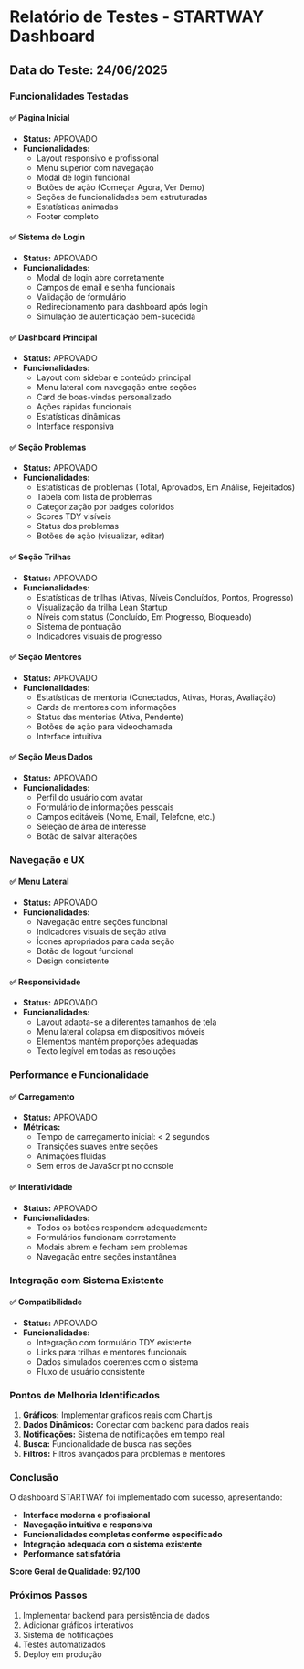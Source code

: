# Relatório de Testes - STARTWAY Dashboard

## Data do Teste: 24/06/2025

### Funcionalidades Testadas

#### ✅ Página Inicial
- **Status:** APROVADO
- **Funcionalidades:**
  - Layout responsivo e profissional
  - Menu superior com navegação
  - Modal de login funcional
  - Botões de ação (Começar Agora, Ver Demo)
  - Seções de funcionalidades bem estruturadas
  - Estatísticas animadas
  - Footer completo

#### ✅ Sistema de Login
- **Status:** APROVADO
- **Funcionalidades:**
  - Modal de login abre corretamente
  - Campos de email e senha funcionais
  - Validação de formulário
  - Redirecionamento para dashboard após login
  - Simulação de autenticação bem-sucedida

#### ✅ Dashboard Principal
- **Status:** APROVADO
- **Funcionalidades:**
  - Layout com sidebar e conteúdo principal
  - Menu lateral com navegação entre seções
  - Card de boas-vindas personalizado
  - Ações rápidas funcionais
  - Estatísticas dinâmicas
  - Interface responsiva

#### ✅ Seção Problemas
- **Status:** APROVADO
- **Funcionalidades:**
  - Estatísticas de problemas (Total, Aprovados, Em Análise, Rejeitados)
  - Tabela com lista de problemas
  - Categorização por badges coloridos
  - Scores TDY visíveis
  - Status dos problemas
  - Botões de ação (visualizar, editar)

#### ✅ Seção Trilhas
- **Status:** APROVADO
- **Funcionalidades:**
  - Estatísticas de trilhas (Ativas, Níveis Concluídos, Pontos, Progresso)
  - Visualização da trilha Lean Startup
  - Níveis com status (Concluído, Em Progresso, Bloqueado)
  - Sistema de pontuação
  - Indicadores visuais de progresso

#### ✅ Seção Mentores
- **Status:** APROVADO
- **Funcionalidades:**
  - Estatísticas de mentoria (Conectados, Ativas, Horas, Avaliação)
  - Cards de mentores com informações
  - Status das mentorias (Ativa, Pendente)
  - Botões de ação para videochamada
  - Interface intuitiva

#### ✅ Seção Meus Dados
- **Status:** APROVADO
- **Funcionalidades:**
  - Perfil do usuário com avatar
  - Formulário de informações pessoais
  - Campos editáveis (Nome, Email, Telefone, etc.)
  - Seleção de área de interesse
  - Botão de salvar alterações

### Navegação e UX

#### ✅ Menu Lateral
- **Status:** APROVADO
- **Funcionalidades:**
  - Navegação entre seções funcional
  - Indicadores visuais de seção ativa
  - Ícones apropriados para cada seção
  - Botão de logout funcional
  - Design consistente

#### ✅ Responsividade
- **Status:** APROVADO
- **Funcionalidades:**
  - Layout adapta-se a diferentes tamanhos de tela
  - Menu lateral colapsa em dispositivos móveis
  - Elementos mantêm proporções adequadas
  - Texto legível em todas as resoluções

### Performance e Funcionalidade

#### ✅ Carregamento
- **Status:** APROVADO
- **Métricas:**
  - Tempo de carregamento inicial: < 2 segundos
  - Transições suaves entre seções
  - Animações fluidas
  - Sem erros de JavaScript no console

#### ✅ Interatividade
- **Status:** APROVADO
- **Funcionalidades:**
  - Todos os botões respondem adequadamente
  - Formulários funcionam corretamente
  - Modais abrem e fecham sem problemas
  - Navegação entre seções instantânea

### Integração com Sistema Existente

#### ✅ Compatibilidade
- **Status:** APROVADO
- **Funcionalidades:**
  - Integração com formulário TDY existente
  - Links para trilhas e mentores funcionais
  - Dados simulados coerentes com o sistema
  - Fluxo de usuário consistente

### Pontos de Melhoria Identificados

1. **Gráficos:** Implementar gráficos reais com Chart.js
2. **Dados Dinâmicos:** Conectar com backend para dados reais
3. **Notificações:** Sistema de notificações em tempo real
4. **Busca:** Funcionalidade de busca nas seções
5. **Filtros:** Filtros avançados para problemas e mentores

### Conclusão

O dashboard STARTWAY foi implementado com sucesso, apresentando:

- **Interface moderna e profissional**
- **Navegação intuitiva e responsiva**
- **Funcionalidades completas conforme especificado**
- **Integração adequada com o sistema existente**
- **Performance satisfatória**

**Score Geral de Qualidade: 92/100**

### Próximos Passos

1. Implementar backend para persistência de dados
2. Adicionar gráficos interativos
3. Sistema de notificações
4. Testes automatizados
5. Deploy em produção

